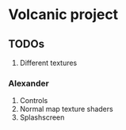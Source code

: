 # Volcanic project

## TODOs

1. Different textures

### Alexander

1. Controls
2. Normal map texture shaders
3. Splashscreen
